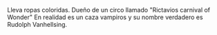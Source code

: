Lleva ropas coloridas.
Dueño de un circo llamado "Rictavios carnival of Wonder"
En realidad es un caza vampiros y su nombre verdadero es Rudolph Vanhellsing.